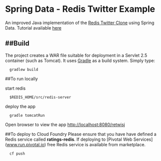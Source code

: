 Spring Data - Redis Twitter Example
===================================

An improved Java implementation of the [Redis Twitter Clone](http://redis.io/topics/twitter-clone) using Spring Data. Tutorial available [here](http://static.springsource.org/spring-data/data-keyvalue/examples/retwisj/current/)


##Build
-----
The project creates a WAR file suitable for deployment in a Servlet 2.5 container (such as Tomcat). It uses [Gradle](http://gradle.org/) as a build system.
Simply type:

      gradlew build

##To run locally

start redis

      $REDIS_HOME/src/redis-server

deploy the app

      gradle tomcatRun

Open browser to view the app [http://localhost:8080/retwisj](http://localhost:8080/retwisj)
      
##To deploy to Cloud Foundry
Please ensure that you have have defined a Redis service called **ratings-redis**. If deploying to [Pivotal Web Services]  (www.run.pivotal.io) free Redis service is available from marketplace.

      cf push
      

